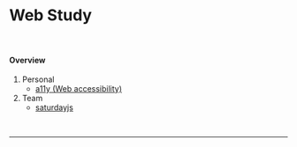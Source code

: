 # Web Study

<br>

#### Overview


1. Personal
   * [a11y (Web accessibility)](./a11y/README.md)
2. Team
   * [saturdayjs](./saturdayjs/README.md)




<br>



---



